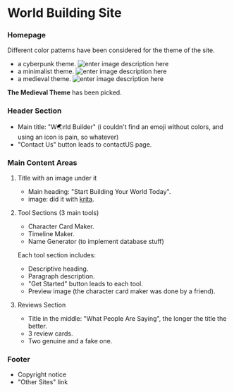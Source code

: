 
# World Building Site

### Homepage

Different color patterns have been considered for the theme of the site.
 

 -  a cyberpunk theme.
![enter image description here](https://files.catbox.moe/lajs8a.png)
 - a minimalist theme.
 ![enter image description here](https://files.catbox.moe/uw8qg8.png)
 - a medieval theme.
 ![enter image description here](https://files.catbox.moe/rx9qq5.png)

**The Medieval Theme** has been picked.

### Header Section

-   Main title: "W🌏rld Builder" (i couldn't find an emoji without colors, and using an icon is pain, so whatever)
-   "Contact Us" button leads to contactUS page.

### Main Content Areas

1. Title with an image under it
    -  Main heading: "Start Building Your World Today".
   -  image: did it with [krita](https://krita.org/en/). 
2.  Tool Sections (3 main tools)
    -   Character Card Maker.
    -   Timeline Maker.
    -   Name Generator (to implement database stuff)
    
    Each tool section includes:
    -   Descriptive heading.
    -   Paragraph description.
    -   "Get Started" button leads to each tool.
    -   Preview image (the character card maker was done by a friend).
3.  Reviews Section
    -   Title in the middle: "What People Are Saying", the longer the title the better.
    -   3 review cards.
    - Two genuine and a fake one.

### Footer

-   Copyright notice
-   "Other Sites" link
